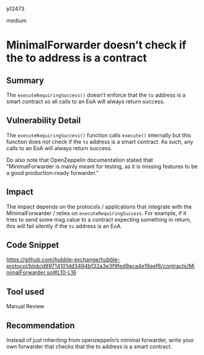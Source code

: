 p12473

medium

# MinimalForwarder doesn’t check if the to address is a contract

## Summary

The `executeRequiringSuccess()` doesn’t enforce that the `to` address is a smart contract so all calls to an EoA will always return success.

## Vulnerability Detail

The `executeRequiringSuccess()` function calls `execute()` internally but this function does not check if the `to` address is a smart contract. As such, any calls to an EoA will always return success.

Do also note that OpenZeppelin documentation stated that "MinimalForwarder is mainly meant for testing, as it is missing features to be a good production-ready forwarder.” 

## Impact

The impact depends on the protocols / applications that integrate with the MinimalForwarder / relies on `executeRequiringSuccess`. For example, if it tries to send some msg.value to a contract expecting something in return, this will fail silently if the `to` address is an EoA.

## Code Snippet

https://github.com/hubble-exchange/hubble-protocol/blob/d89714101dd3494b132a3e3f9fed9aca4e19aef6/contracts/MinimalForwarder.sol#L10-L16

## Tool used

Manual Review

## Recommendation

Instead of just inheriting from openzeppelin’s minimal forwarder, write your own forwarder that checks that the to address is a smart contract.